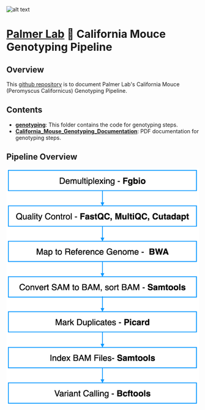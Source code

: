 ![alt text](https://secureservercdn.net/198.71.233.106/h9j.d46.myftpupload.com/wp-content/uploads/2019/09/palmerlab-logo.png)
# [Palmer Lab](https://palmerlab.org/) :test_tube: California Mouce Genotyping Pipeline
## Overview
This [github repository](https://github.com/Deeeeen/california_mouse_genotyping) is to document Palmer Lab's California Mouce (Peromyscus Californicus) Genotyping Pipeline.

## Contents
- **[genotyping](genotyping)**: This folder contains the code for genotyping steps.
- **[California_Mouse_Genotyping_Documentation](California_Mouse_Genotyping_Documentation.pdf)**: PDF documentation for genotyping steps.

## Pipeline Overview
![](assets/pipeline_overview.png)

